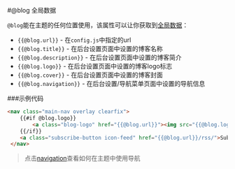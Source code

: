 #@blog
全局数据

`@blog`能在主题的任何位置使用，该属性可以让你获取到[全局数据](http://themes.ghost.org/v0.6.0/docs/handlebars#global-data)：

* `{{@blog.url}}` - 在`config.js`中指定的url  
* `{{@blog.title}}` - 在后台设置页面中设置的博客名称  
* `{{@blog.description}}` - 在后台设置页面中设置的博客简介  
* `{{@blog.logo}}` - 在后台设置页面中设置的博客logo标志  
* `{{@blog.cover}}` - 在后台设置页面中设置的博客封面  
* `{{@blog.navigation}}` - 在后台设置/导航菜单页面中设置的导航信息

###示例代码
```html
<nav class="main-nav overlay clearfix">
    {{#if @blog.logo}}
        <a class="blog-logo" href="{{@blog.url}}"><img src="{{@blog.logo}}" alt="Blog Logo" /></a>
    {{/if}}
    <a class="subscribe-button icon-feed" href="{{@blog.url}}/rss/">Subscribe</a>
 </nav>
```
> 点击[navigation](http://themes.ghost.org/v0.6.0/docs/navigation)查看如何在主题中使用导航